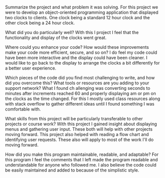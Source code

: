 Summarize the project and what problem it was solving.
For this project we were to develop an object-oriented programming application that displayed two clocks to clients. One clock being a standard 12 hour clock and the other clock being a 24 hour clock. 

What did you do particularly well?
With this I project I feel that the functionality and display of the clocks went great.

Where could you enhance your code? How would these improvements make your code more efficient, secure, and so on?
I do feel my code could have been more interactive and the display could have been cleaner. I would like to go back to the display to arrange the clocks a bit differently for a better user experience.

Which pieces of the code did you find most challenging to write, and how did you overcome this? What tools or resources are you adding to your support network?
What I found ch allenging was converting seconds to minutes after increments reached 60 and properly displaying am or pm on the clocks as the time changed. For this I mostly used class resources along with stack overflow to gather different ideas until I found something I was comfortable with. 

What skills from this project will be particularly transferable to other projects or course work?
With this project I gained insight about displaying menus and gathering user input. These both will help with other projects moving forward. This project also helped with reading a flow chart and identifying user requests. These also will apply to most of the work I'll do moving forward.

How did you make this program maintainable, readable, and adaptable?
For this program I feel the comments that I left made the program readable and understandable for anyone who followed me. I also believe the code could be easily maintained and added to because of the simplistic style. 
